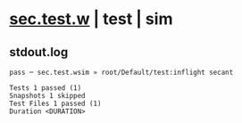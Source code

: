 # [sec.test.w](../../../../../../examples/tests/sdk_tests/math/sec.test.w) | test | sim

## stdout.log
```log
pass ─ sec.test.wsim » root/Default/test:inflight secant

Tests 1 passed (1)
Snapshots 1 skipped
Test Files 1 passed (1)
Duration <DURATION>
```

